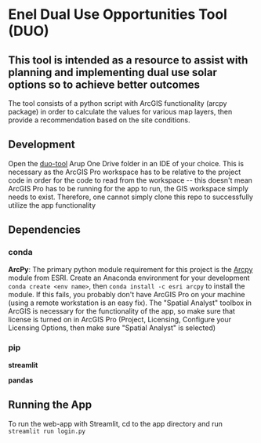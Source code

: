 # Enel Dual Use Opportunities Tool (DUO)

## This tool is intended as a resource to assist with planning and implementing dual use solar options so to achieve better outcomes

The tool consists of a python script with ArcGIS functionality (arcpy package) in order to calculate the values for various map layers, then provide a recommendation based on the site conditions.

## Development

Open the [duo-tool](https://arup.sharepoint.com/:f:/s/EnelCircularEconomy/Eh_5fsO6wHZFrAKn5AWlS9MBetDYvZ6wT-cYb1rsncJptA?e=690SLe) Arup One Drive folder in an IDE of your choice. This is necessary as the ArcGIS Pro workspace has to be relative to the project code in order for the code to read from the workspace -- this doesn't mean ArcGIS Pro has to be running for the app to run, the GIS workspace simply needs to exist. Therefore, one cannot simply clone this repo to successfully utilize the app functionality

## Dependencies

### conda

**ArcPy**: The primary python module requirement for this project is the [Arcpy](https://pro.arcgis.com/en/pro-app/latest/arcpy/get-started/installing-arcpy.htm) module from ESRI. Create an Anaconda environment for your development  `conda create <env name>`, then `conda install -c esri arcpy` to install the module. If this fails, you probably don't have ArcGIS Pro on your machine (using a remote workstation is an easy fix). The "Spatial Analyst" toolbox in ArcGIS is necessary for the functionality of the app, so make sure that license is turned on in ArcGIS Pro (Project, Licensing, Configure your Licensing Options, then make sure "Spatial Analyst" is selected)

### pip

**streamlit**

**pandas**

## Running the App

To run the web-app with Streamlit, cd to the app directory and run `streamlit run login.py`
